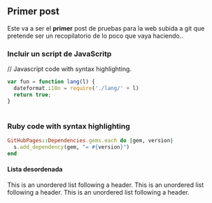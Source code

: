 ## Primer post
Este va a ser el **primer** post de pruebas para la web subida a git que pretende ser un recopilatorio de lo poco que vaya haciendo..

### Incluir un script de JavaScritp
// Javascript code with syntax highlighting.

```js
var fun = function lang(l) {
  dateformat.i18n = require('./lang/' + l)
  return true;
}
```
#
### Ruby code with syntax highlighting
```ruby
GitHubPages::Dependencies.gems.each do |gem, version|
  s.add_dependency(gem, "= #{version}")
end
```
#### Lista desordenada
This is an unordered list following a header.
This is an unordered list following a header.
This is an unordered list following a header.

